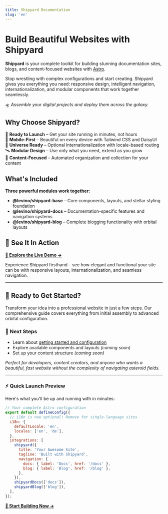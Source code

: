 ```yaml
---
title: Shipyard Documentation
slug: 'en'
---
```


# Build Beautiful Websites with Shipyard

**Shipyard** is your complete toolkit for building stunning documentation sites, blogs, and content-focused websites with [Astro](https://astro.build). 

Stop wrestling with complex configurations and start creating. Shipyard gives you everything you need: responsive design, intelligent navigation, internationalization, and modular components that work together seamlessly.

🛸 *Assemble your digital projects and deploy them across the galaxy.*

## Why Choose Shipyard?

🚀 **Ready to Launch** – Get your site running in minutes, not hours  
📱 **Mobile-First** – Beautiful on every device with Tailwind CSS and DaisyUI  
🌌 **Universe Ready** – Optional internationalization with locale-based routing  
🛰️ **Modular Design** – Use only what you need, extend as you grow  
📡 **Content-Focused** – Automated organization and collection for your content  

## What's Included

**Three powerful modules work together:**

- **@levino/shipyard-base** – Core components, layouts, and stellar styling foundation
- **@levino/shipyard-docs** – Documentation-specific features and navigation systems
- **@levino/shipyard-blog** – Complete blogging functionality with orbital layouts

## 🌟 See It In Action

**[🚀 Explore the Live Demo →](https://shipyard-demo.levinkeller.de)**

Experience Shipyard firsthand – see how elegant and functional your site can be with responsive layouts, internationalization, and seamless navigation.

---

## 🚀 Ready to Get Started?

Transform your idea into a professional website in just a few steps. Our comprehensive guide covers everything from initial assembly to advanced orbital configuration.

### 📖 Next Steps

- Learn about [getting started and configuration](./feature)
- Explore available components and layouts *(coming soon)*
- Set up your content structure *(coming soon)*

*Perfect for developers, content creators, and anyone who wants a beautiful, fast website without the complexity of navigating asteroid fields.*

---

### ⚡ Quick Launch Preview

Here's what you'll be up and running with in minutes:

```javascript
// Your complete Astro configuration
export default defineConfig({
  // i18n is now optional! Remove for single-language sites
  i18n: {
    defaultLocale: 'en',
    locales: ['en', 'de'],
  },
  integrations: [
    shipyard({
      title: 'Your Awesome Site',
      tagline: 'Built with Shipyard',
      navigation: {
        docs: { label: 'Docs', href: '/docs' },
        blog: { label: 'Blog', href: '/blog' },
      },
    }),
    shipyardDocs(['docs']),
    shipyardBlog(['blog']),
  ],
});
```

**[📖 Start Building Now →](./feature)**
